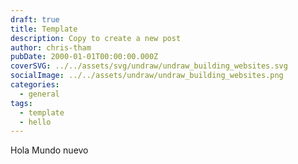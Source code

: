 ```yaml
---
draft: true
title: Template
description: Copy to create a new post
author: chris-tham
pubDate: 2000-01-01T00:00:00.000Z
coverSVG: ../../assets/svg/undraw/undraw_building_websites.svg
socialImage: ../../assets/undraw/undraw_building_websites.png
categories:
  - general
tags:
  - template
  - hello
---
```


Hola Mundo nuevo
